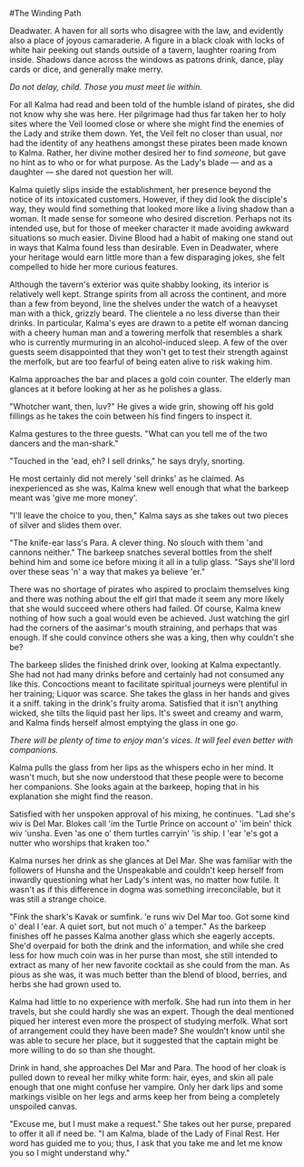 #The Winding Path

Deadwater. A haven for all sorts who disagree with the law, and evidently also a place of joyous camaraderie. A figure in a black cloak with locks of white hair peeking out stands outside of a tavern, laughter roaring from inside. Shadows dance across the windows as patrons drink, dance, play cards or dice, and generally make merry.

*Do not delay, child. Those you must meet lie within.*

For all Kalma had read and been told of the humble island of pirates, she did not know why she was here. Her pilgrimage had thus far taken her to holy sites where the Veil loomed close or where she might find the enemies of the Lady and strike them down. Yet, the Veil felt no closer than usual, nor had the identity of any heathens amongst these pirates been made known to Kalma. Rather, her divine mother desired her to find *someone*, but gave no hint as to who or for what purpose. As the Lady's blade — and as a daughter — she dared not question her will.

Kalma quietly slips inside the establishment, her presence beyond the notice of its intoxicated customers. However, if they did look the disciple's way, they would find something that looked more like a living shadow than a woman. It made sense for someone who desired discretion. Perhaps not its intended use, but for those of meeker character it made avoiding awkward situations so much easier. Divine Blood had a habit of making one stand out in ways that Kalma found less than desirable. Even in Deadwater, where your heritage would earn little more than a few disparaging jokes, she felt compelled to hide her more curious features.

Although the tavern's exterior was quite shabby looking, its interior is relatively well kept. Strange spirits from all across the continent, and more than a few from beyond, line the shelves under the watch of a heavyset man with a thick, grizzly beard. The clientele a no less diverse than their drinks. In particular, Kalma's eyes are drawn to a petite elf woman dancing with a cheery human man and a towering merfolk that resembles a shark who is currently murmuring in an alcohol-induced sleep. A few of the over guests seem disappointed that they won't get to test their strength against the merfolk, but are too fearful of being eaten alive to risk waking him.

Kalma approaches the bar and places a gold coin counter. The elderly man glances at it before looking at her as he polishes a glass.

"Whotcher want, then, luv?" He gives a wide grin, showing off his gold fillings as he takes the coin between his find fingers to inspect it.

Kalma gestures to the three guests. "What can you tell me of the two dancers and the man-shark."

"Touched in the 'ead, eh? I sell drinks," he says dryly, snorting.

He most certainly did not merely 'sell drinks' as he claimed. As inexperienced as she was, Kalma knew well enough that what the barkeep meant was 'give me more money'.

"I'll leave the choice to you, then," Kalma says as she takes out two pieces of silver and slides them over.

"The knife-ear lass's Para. A clever thing. No slouch with them 'and cannons neither." The barkeep snatches several bottles from the shelf behind him and some ice before mixing it all in a tulip glass. "Says she'll lord over these seas 'n' a way that makes ya believe 'er."

There was no shortage of pirates who aspired to proclaim themselves king and there was nothing about the elf girl that made it seem any more likely that she would succeed where others had failed. Of course, Kalma knew nothing of how such a goal would even be achieved. Just watching the girl had the corners of the aasimar's mouth straining, and perhaps that was enough. If she could convince others she was a king, then why couldn't she be?

The barkeep slides the finished drink over, looking at Kalma expectantly. She had not had many drinks before and certainly had not consumed any like this. Concoctions meant to facilitate spiritual journeys were plentiful in her training; Liquor was scarce. She takes the glass in her hands and gives it a sniff. taking in the drink's fruity aroma. Satisfied that it isn't anything wicked, she tilts the liquid past her lips. It's sweet and creamy and warm, and Kalma finds herself almost emptying the glass in one go.

*There will be plenty of time to enjoy man's vices. It will feel even better with companions.*

Kalma pulls the glass from her lips as the whispers echo in her mind. It wasn't much, but she now understood that these people were to become her companions. She looks again at the barkeep, hoping that in his explanation she might find the reason.

Satisfied with her unspoken approval of his mixing, he continues. "Lad she's wiv is Del Mar. Blokes call 'im the Turtle Prince on account o' 'im bein' thick wiv 'unsha. Even 'as one o' them turtles carryin' 'is ship. I 'ear 'e's got a nutter who worships that kraken too."

Kalma nurses her drink as she glances at Del Mar. She was familiar with the followers of Hunsha and the Unspeakable and couldn't keep herself from inwardly questioning what her Lady's intent was, no matter how futile. It wasn't as if this difference in dogma was something irreconcilable, but it was still a strange choice. 

"Fink the shark's Kavak or sumfink. 'e runs wiv Del Mar too. Got some kind o' deal I 'ear. A quiet sort, but not much o' a temper." As the barkeep finishes off he passes Kalma another glass which she eagerly accepts. She'd overpaid for both the drink and the information, and while she cred less for how much coin was in her purse than most, she still intended to extract as many of her new favorite cocktail as she could from the man. As pious as she was, it was much better than the blend of blood, berries, and herbs she had grown used to.

Kalma had little to no experience with merfolk. She had run into them in her travels, but she could hardly she was an expert. Though the deal mentioned piqued her interest even more the prospect of studying merfolk. What sort of arrangement could they have been made? She wouldn't know until she was able to secure her place, but it suggested that the captain might be more willing to do so than she thought.

Drink in hand, she approaches Del Mar and Para. The hood of her cloak is pulled down to reveal her milky white form: hair, eyes, and skin all pale enough that one might confuse her vampire. Only her dark lips and some markings visible on her legs and arms keep her from being a completely unspoiled canvas.

"Excuse me, but I must make a request." She takes out her purse, prepared to offer it all if need be. "I am Kalma, blade of the Lady of Final Rest. Her word has guided me to you; thus, I ask that you take me and let me know you so I might understand why."